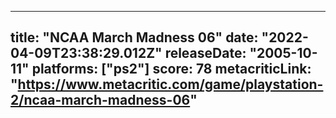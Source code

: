 
---
title: "NCAA March Madness 06"
date: "2022-04-09T23:38:29.012Z"
releaseDate: "2005-10-11"
platforms: ["ps2"]
score: 78
metacriticLink: "https://www.metacritic.com/game/playstation-2/ncaa-march-madness-06"
---
